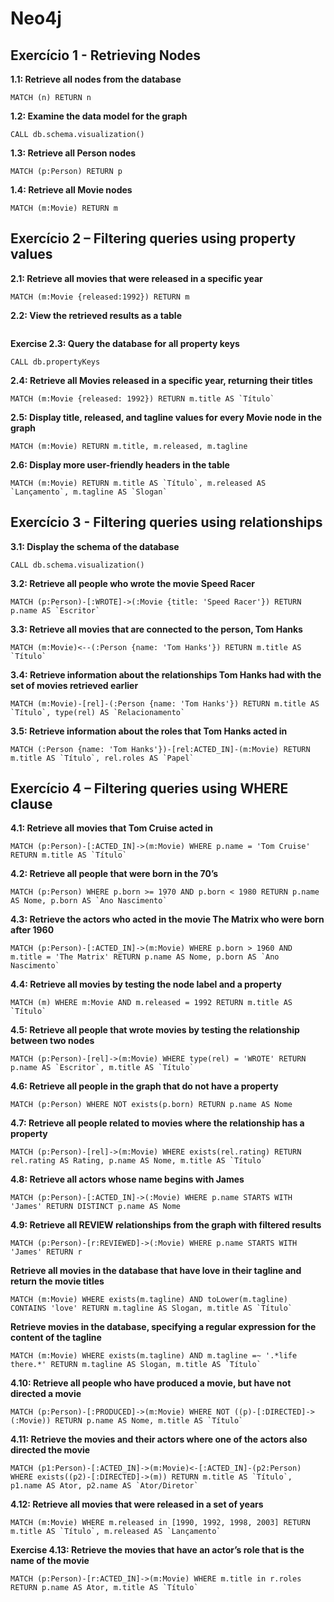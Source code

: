 # Neo4j

## Exercício 1 - Retrieving Nodes

**1.1: Retrieve all nodes from the database**
```
MATCH (n) RETURN n
```

**1.2: Examine the data model for the graph**
```
CALL db.schema.visualization()
```

**1.3: Retrieve all Person nodes**
```
MATCH (p:Person) RETURN p
```

**1.4: Retrieve all Movie nodes**
```
MATCH (m:Movie) RETURN m
```

## Exercício 2 – Filtering queries using property values

**2.1: Retrieve all movies that were released in a specific year**
```
MATCH (m:Movie {released:1992}) RETURN m
```

**2.2: View the retrieved results as a table**
```
```

**Exercise 2.3: Query the database for all property keys**
```
CALL db.propertyKeys
```

**2.4: Retrieve all Movies released in a specific year, returning their titles**
```
MATCH (m:Movie {released: 1992}) RETURN m.title AS `Título`
```

**2.5: Display title, released, and tagline values for every Movie node in the graph**
```
MATCH (m:Movie) RETURN m.title, m.released, m.tagline
```

**2.6: Display more user-friendly headers in the table**
```
MATCH (m:Movie) RETURN m.title AS `Título`, m.released AS `Lançamento`, m.tagline AS `Slogan`
```

## Exercício 3 - Filtering queries using relationships 

**3.1: Display the schema of the database**
```
CALL db.schema.visualization()
```

**3.2: Retrieve all people who wrote the movie Speed Racer**
```
MATCH (p:Person)-[:WROTE]->(:Movie {title: 'Speed Racer'}) RETURN p.name AS `Escritor`
```

**3.3: Retrieve all movies that are connected to the person, Tom Hanks**
```
MATCH (m:Movie)<--(:Person {name: 'Tom Hanks'}) RETURN m.title AS `Título`
```

**3.4: Retrieve information about the relationships Tom Hanks had with the set of movies retrieved earlier**
```
MATCH (m:Movie)-[rel]-(:Person {name: 'Tom Hanks'}) RETURN m.title AS `Título`, type(rel) AS `Relacionamento`
```

**3.5: Retrieve information about the roles that Tom Hanks acted in**
```
MATCH (:Person {name: 'Tom Hanks'})-[rel:ACTED_IN]-(m:Movie) RETURN m.title AS `Título`, rel.roles AS `Papel`
```

## Exercício 4 – Filtering queries using WHERE clause 

**4.1: Retrieve all movies that Tom Cruise acted in**
```
MATCH (p:Person)-[:ACTED_IN]->(m:Movie) WHERE p.name = 'Tom Cruise' RETURN m.title AS `Título`
```

**4.2: Retrieve all people that were born in the 70’s**
```
MATCH (p:Person) WHERE p.born >= 1970 AND p.born < 1980 RETURN p.name AS Nome, p.born AS `Ano Nascimento`
```

**4.3: Retrieve the actors who acted in the movie The Matrix who were born after 1960**
```
MATCH (p:Person)-[:ACTED_IN]->(m:Movie) WHERE p.born > 1960 AND m.title = 'The Matrix' RETURN p.name AS Nome, p.born AS `Ano Nascimento`
```

**4.4: Retrieve all movies by testing the node label and a property**
```
MATCH (m) WHERE m:Movie AND m.released = 1992 RETURN m.title AS `Título`
```

**4.5: Retrieve all people that wrote movies by testing the relationship between two nodes**
```
MATCH (p:Person)-[rel]->(m:Movie) WHERE type(rel) = 'WROTE' RETURN p.name AS `Escritor`, m.title AS `Título`
```

**4.6: Retrieve all people in the graph that do not have a property**
```
MATCH (p:Person) WHERE NOT exists(p.born) RETURN p.name AS Nome
```

**4.7: Retrieve all people related to movies where the relationship has a property**
```
MATCH (p:Person)-[rel]->(m:Movie) WHERE exists(rel.rating) RETURN rel.rating AS Rating, p.name AS Nome, m.title AS `Título`
```

**4.8: Retrieve all actors whose name begins with James**
```
MATCH (p:Person)-[:ACTED_IN]->(:Movie) WHERE p.name STARTS WITH 'James' RETURN DISTINCT p.name AS Nome
```

**4.9: Retrieve all REVIEW relationships from the graph with filtered results**
```
MATCH (p:Person)-[r:REVIEWED]->(:Movie) WHERE p.name STARTS WITH 'James' RETURN r
```

**Retrieve all movies in the database that have love in their tagline and return the movie titles**
```
MATCH (m:Movie) WHERE exists(m.tagline) AND toLower(m.tagline) CONTAINS 'love' RETURN m.tagline AS Slogan, m.title AS `Título`
```

**Retrieve movies in the database, specifying a regular expression for the content of the tagline**
```
MATCH (m:Movie) WHERE exists(m.tagline) AND m.tagline =~ '.*life there.*' RETURN m.tagline AS Slogan, m.title AS `Título`
```

**4.10: Retrieve all people who have produced a movie, but have not directed a movie**
```
MATCH (p:Person)-[:PRODUCED]->(m:Movie) WHERE NOT ((p)-[:DIRECTED]->(:Movie)) RETURN p.name AS Nome, m.title AS `Título`
```

**4.11: Retrieve the movies and their actors where one of the actors also directed the movie**
```
MATCH (p1:Person)-[:ACTED_IN]->(m:Movie)<-[:ACTED_IN]-(p2:Person) WHERE exists((p2)-[:DIRECTED]->(m)) RETURN m.title AS `Título`, p1.name AS Ator, p2.name AS `Ator/Diretor`
```

**4.12: Retrieve all movies that were released in a set of years**
```
MATCH (m:Movie) WHERE m.released in [1990, 1992, 1998, 2003] RETURN m.title AS `Título`, m.released AS `Lançamento`
```

**Exercise 4.13: Retrieve the movies that have an actor’s role that is the name of the movie**
```
MATCH (p:Person)-[r:ACTED_IN]->(m:Movie) WHERE m.title in r.roles RETURN p.name AS Ator, m.title AS `Título`
```

